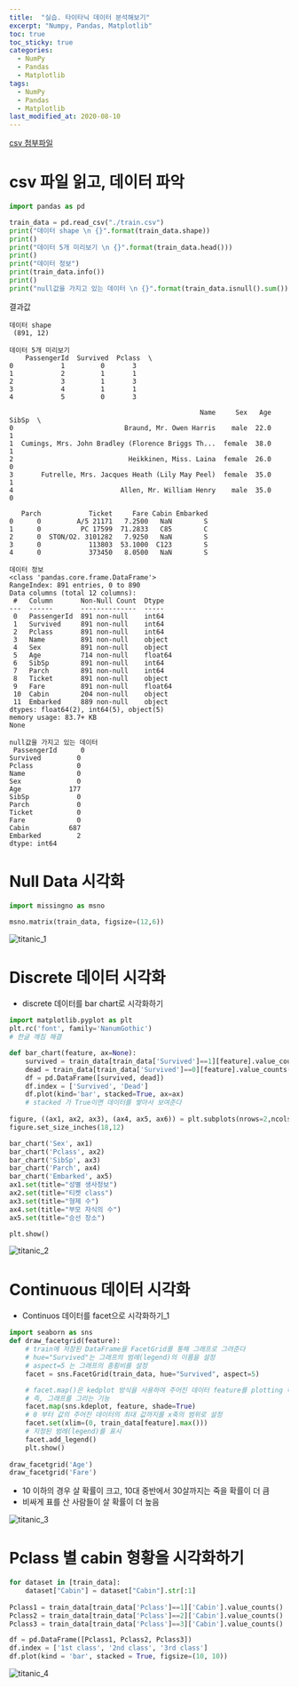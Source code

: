 ```yaml
---
title:  "실습. 타이타닉 데이터 분석해보기"
excerpt: "Numpy, Pandas, Matplotlib"
toc: true
toc_sticky: true
categories:
  - NumPy
  - Pandas
  - Matplotlib
tags:
  - NumPy
  - Pandas
  - Matplotlib
last_modified_at: 2020-08-10
---
```

[csv 첨부파일](https://github.com/limjun92/limjun92.github.io/tree/master/assets/Attachments/Alice/%EC%BA%90%EA%B8%80%EB%AC%B8%EC%A0%9C%EB%A1%9C%EB%B0%B0%EC%9A%B0%EB%8A%94%EB%8D%B0%EC%9D%B4%ED%84%B0%EB%B6%84%EC%84%9D/%ED%83%80%EC%9D%B4%ED%83%80%EB%8B%89)
# csv 파일 읽고, 데이터 파악

```python
import pandas as pd
```

```python
train_data = pd.read_csv("./train.csv")
print("데이터 shape \n {}".format(train_data.shape))
print()
print("데이터 5개 미리보기 \n {}".format(train_data.head()))
print()
print("데이터 정보")
print(train_data.info())
print()
print("null값을 가지고 있는 데이터 \n {}".format(train_data.isnull().sum()))
```

결과값

```
데이터 shape 
 (891, 12)

데이터 5개 미리보기 
    PassengerId  Survived  Pclass  \
0            1         0       3   
1            2         1       1   
2            3         1       3   
3            4         1       1   
4            5         0       3   

                                                Name     Sex   Age  SibSp  \
0                            Braund, Mr. Owen Harris    male  22.0      1   
1  Cumings, Mrs. John Bradley (Florence Briggs Th...  female  38.0      1   
2                             Heikkinen, Miss. Laina  female  26.0      0   
3       Futrelle, Mrs. Jacques Heath (Lily May Peel)  female  35.0      1   
4                           Allen, Mr. William Henry    male  35.0      0   

   Parch            Ticket     Fare Cabin Embarked  
0      0         A/5 21171   7.2500   NaN        S  
1      0          PC 17599  71.2833   C85        C  
2      0  STON/O2. 3101282   7.9250   NaN        S  
3      0            113803  53.1000  C123        S  
4      0            373450   8.0500   NaN        S  

데이터 정보
<class 'pandas.core.frame.DataFrame'>
RangeIndex: 891 entries, 0 to 890
Data columns (total 12 columns):
 #   Column       Non-Null Count  Dtype  
---  ------       --------------  -----  
 0   PassengerId  891 non-null    int64  
 1   Survived     891 non-null    int64  
 2   Pclass       891 non-null    int64  
 3   Name         891 non-null    object 
 4   Sex          891 non-null    object 
 5   Age          714 non-null    float64
 6   SibSp        891 non-null    int64  
 7   Parch        891 non-null    int64  
 8   Ticket       891 non-null    object 
 9   Fare         891 non-null    float64
 10  Cabin        204 non-null    object 
 11  Embarked     889 non-null    object 
dtypes: float64(2), int64(5), object(5)
memory usage: 83.7+ KB
None

null값을 가지고 있는 데이터 
 PassengerId      0
Survived         0
Pclass           0
Name             0
Sex              0
Age            177
SibSp            0
Parch            0
Ticket           0
Fare             0
Cabin          687
Embarked         2
dtype: int64
```

# Null Data 시각화

```python
import missingno as msno
```
```python
msno.matrix(train_data, figsize=(12,6))
```
![titanic_1](/assets/images/elice/titanic/titanic_1.PNG)

# Discrete 데이터 시각화

* discrete 데이터를 bar chart로 시각화하기

```python
import matplotlib.pyplot as plt
plt.rc('font', family='NanumGothic')
# 한글 깨짐 해결

def bar_chart(feature, ax=None):
    survived = train_data[train_data['Survived']==1][feature].value_counts()
    dead = train_data[train_data['Survived']==0][feature].value_counts()
    df = pd.DataFrame([survived, dead])
    df.index = ['Survived', 'Dead']
    df.plot(kind='bar', stacked=True, ax=ax)
    # stacked 가 True이면 데이터를 쌓아서 보여준다
    
figure, ((ax1, ax2, ax3), (ax4, ax5, ax6)) = plt.subplots(nrows=2,ncols=3)
figure.set_size_inches(18,12)

bar_chart('Sex', ax1)
bar_chart('Pclass', ax2)
bar_chart('SibSp', ax3)
bar_chart('Parch', ax4)
bar_chart('Embarked', ax5)
ax1.set(title="성별 생사정보")
ax2.set(title="티켓 class")
ax3.set(title="형제 수")
ax4.set(title="부모 자식의 수")
ax5.set(title="승선 장소")

plt.show()
```

![titanic_2](/assets/images/elice/titanic/titanic_2.PNG)

# Continuous 데이터 시각화
* Continuos 데이터를 facet으로 시각화하기_1

```python
import seaborn as sns
def draw_facetgrid(feature):
    # train에 저장된 DataFrame을 FacetGrid를 통해 그래프로 그려준다 
    # hue="Survived"는 그래프의 범례(legend)의 이름을 설정
    # aspect=5 는 그래프의 종횡비를 설정
    facet = sns.FacetGrid(train_data, hue="Survived", aspect=5)

    # facet.map()은 kedplot 방식을 사용하여 주어진 데이터 feature를 plotting 하는 
    # 즉, 그래프를 그리는 기능 
    facet.map(sns.kdeplot, feature, shade=True)
    # 0 부터 값의 주어진 데이터의 최대 값까지를 x축의 범위로 설정
    facet.set(xlim=(0, train_data[feature].max()))
    # 지정된 범례(legend)를 표시
    facet.add_legend() 
    plt.show()    
    
draw_facetgrid('Age')
draw_facetgrid('Fare')
```
* 10 이하의 경우 살 확률이 크고, 10대 중반에서 30살까지는 죽을 확률이 더 큼
* 비싸게 표를 산 사람들이 살 확률이 더 높음

![titanic_3](/assets/images/elice/titanic/titanic_3.PNG)

# Pclass 별 cabin 형황을 시각화하기

```python
for dataset in [train_data]:
    dataset["Cabin"] = dataset["Cabin"].str[:1]
    
Pclass1 = train_data[train_data['Pclass']==1]['Cabin'].value_counts()
Pclass2 = train_data[train_data['Pclass']==2]['Cabin'].value_counts()
Pclass3 = train_data[train_data['Pclass']==3]['Cabin'].value_counts()

df = pd.DataFrame([Pclass1, Pclass2, Pclass3])
df.index = ['1st class', '2nd class', '3rd class']
df.plot(kind = 'bar', stacked = True, figsize=(10, 10))
```

![titanic_4](/assets/images/elice/titanic/titanic_4.PNG)
